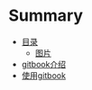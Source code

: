 # Summary

* [目录](README.md)
   * [图片](tu_pian.md)
* [gitbook介绍](chapter1.md)
* [使用gitbook](chapter2.md)

